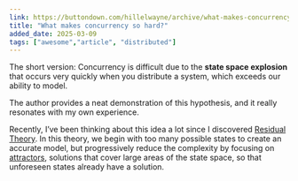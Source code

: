 ```yaml
---
link: https://buttondown.com/hillelwayne/archive/what-makes-concurrency-so-hard/
title: "What makes concurrency so hard?"
added_date: 2025-03-09
tags: ["awesome","article", "distributed"]
---
```


The short version: Concurrency is difficult due to the **state space explosion** that occurs
very quickly when you distribute a system, which exceeds our ability to model. 

The author provides a neat demonstration of this hypothesis, and it really resonates with
my own experience. 

Recently, I’ve been thinking about this idea a lot since I discovered 
[Residual Theory](https://youtu.be/_MPUoiG6w_U?si=-G54W3aPhlvWTiQd). In
this theory, we begin with too many possible states to create an accurate model, but
progressively reduce the complexity by focusing on [attractors](https://en.m.wikipedia.org/wiki/Attractor),
solutions that cover large areas of the state space, so that unforeseen states already
have a solution.
